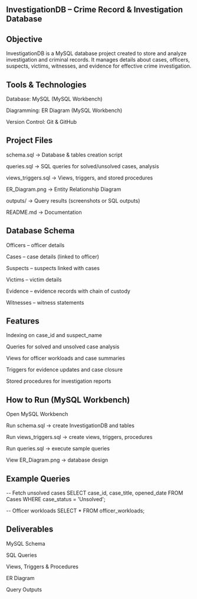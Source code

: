 ## InvestigationDB – Crime Record & Investigation Database ##
Objective
--------------

InvestigationDB is a MySQL database project created to store and analyze investigation and criminal records.
It manages details about cases, officers, suspects, victims, witnesses, and evidence for effective crime investigation.

Tools & Technologies
-------------------------

Database: MySQL (MySQL Workbench)

Diagramming: ER Diagram (MySQL Workbench)

Version Control: Git & GitHub

Project Files
--------------------

schema.sql → Database & tables creation script

queries.sql → SQL queries for solved/unsolved cases, analysis

views_triggers.sql → Views, triggers, and stored procedures

ER_Diagram.png → Entity Relationship Diagram

outputs/ → Query results (screenshots or SQL outputs)

README.md → Documentation

Database Schema
-------------------

Officers – officer details

Cases – case details (linked to officer)

Suspects – suspects linked with cases

Victims – victim details

Evidence – evidence records with chain of custody

Witnesses – witness statements

Features
------------------------

Indexing on case_id and suspect_name

Queries for solved and unsolved case analysis

Views for officer workloads and case summaries

Triggers for evidence updates and case closure

Stored procedures for investigation reports

How to Run (MySQL Workbench)
----------------------------

Open MySQL Workbench

Run schema.sql → create InvestigationDB and tables

Run views_triggers.sql → create views, triggers, procedures

Run queries.sql → execute sample queries

View ER_Diagram.png → database design

Example Queries
-----------------
-- Fetch unsolved cases
SELECT case_id, case_title, opened_date
FROM Cases
WHERE case_status = 'Unsolved';

-- Officer workloads
SELECT * FROM officer_workloads;

Deliverables
--------------

MySQL Schema

SQL Queries

Views, Triggers & Procedures

ER Diagram

Query Outputs
